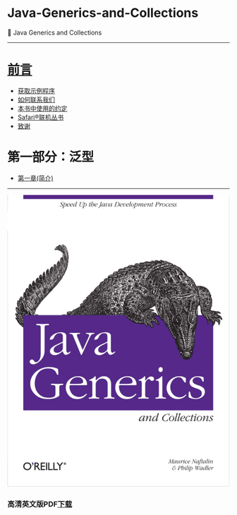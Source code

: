 # Java-Generics-and-Collections
:book: Java Generics and Collections 

---

# [前言](Preface.md)
 - [获取示例程序](Preface.md#获取示例程序)
 - [如何联系我们](Preface.md#如何联系我们)
 - [本书中使用的约定](Preface.md#本书中使用的约定)
 - [Safari®联机丛书](Preface.md#Safari®联机丛书)
 - [致谢](Preface.md#致谢)
# 第一部分：泛型
 - [第一章(简介)](ch1/01_Introduction.md#第一章(简介))


---

![Java Generics and Collections](book.jpg)

### 高清英文版PDF[下载](https://github.com/maskleo/Java-Generics-and-Collections/files/1634266/Java.pdf)

